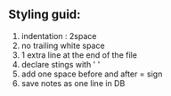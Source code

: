  ## Styling guid:
  1) indentation : 2space
  2) no trailing white space
  3) 1 extra line at the end of the file
  4) declare stings with ' '
  5) add one space before and after = sign
  6) save notes as one line in DB
  